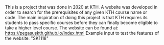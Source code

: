 This is a project that was done in 2020 at KTH. 
A website was developed in order to search for the prerequisites of any given KTH course name or code.
The main inspiration of doing this project is that KTH requires its students 
to pass specific courses before they can finally become eligible to take a higher level course.
The website can be found at:    https://pegasuskth.github.io/index.html
Example input to test the features of the website: "SK1118"

